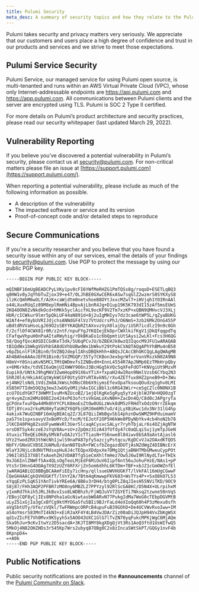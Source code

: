```yaml
---
title: Pulumi Security
meta_desc: A summary of security topics and how they relate to the Pulumi platform.
---
```


Pulumi takes security and privacy matters very seriously. We appreciate that our customers and users place a high degree of confidence and trust in our products and services and we strive to meet those expectations.

## Pulumi Service Security
Pulumi Service, our managed service for using Pulumi open source, is multi-tenanted and runs within an AWS Virtual Private Cloud (VPC), whose only Internet-addressable endpoints are https://api.pulumi.com and https://app.pulumi.com. All communications between Pulumi clients and the server are encrypted using TLS. Pulumi is SOC 2 Type II certified.

For more details on Pulumi’s product architecture and security practices, please read our security whitepaper (last updated March 29, 2022). 

## Vulnerability Reporting

If you believe you’ve discovered a potential vulnerability in Pulumi’s security, please contact us at [security@pulumi.com](mailto:security@pulumi.com). For non-critical matters please file an issue at [https://support.pulumi.com](https://support.pulumi.com/).

When reporting a potential vulnerability, please include as much of the following information as possible.

* A description of the vulnerability
* The impacted software or service and its version
* Proof-of-concept code and/or detailed steps to reproduce

## Secure Communications

If you're a security researcher and you believe that you have found a security issue within any of our services, email the details of your findings to [security@pulumi.com](mailto:security@pulumi.com). Use PGP to protect the message by using our public PGP key.

```
-----BEGIN PGP PUBLIC KEY BLOCK-----

mQINBF16mUgBEADCPyLVKy1pv0cFI6YWfMeRHZG1PmTQSs8g/roqoD+ESETLqBQ3
q8HW1v0yJqYhbTuZjox39+e47/0LJhBE0GXwCER6xASw7sqGlZ2wzmrS0SYKXyS8
ilzKcQmhM6wOLf/AzK+caWjdtm0netvhoeB8DYtJxxcMZwlT+iHVjqh1YOIRnAAl
o44LXuxRUqIz89M8eplRmHNi4BpvAjLbnR4Jg+D1up19K5K793dI15zAf5msEUmS
2KQ4OON8ZvNkdkOcd+hMKk5yclAicfHL9ocKF9V2Tm7xzKP+xQBN9QMHvcVJ3XLj
HbR/cICWkur9lmr5pQkLUF44aN891d+8j2uIgMHIyv7dz3cae6tWP5L/qZyaBUKG
W2Af4+ef8ybUVRIJdjchsANNdGF4lVz7VtUdcrsPhJ/O6NmS+3zb26Mk2OnG455P
uBdtdRVVaHsoLgJ69O2sSBYYKAQbRZtAXxvzVyX0lajOy/iUSR7icdlzI9n9c0Gh
F/2cflOf4CWX81r0R/z2ntF/npuFYgJYKQIejEkDprCWXlkifKgV1jDkQfqqpdTq
CFafqwVhpuH0nPaAItaRWyhig/rDkBKaEo1c6bQpmtiUtSAysi2wLKl+Fcs3H6QG
58/QogfQxcA0SDICGdKeT3dk/5U6qPCvJU/bZBEHJk0wzQ3IqocM9JFU1wARAQAB
tB1QdWx1bWkgVGVhbSA8dGVhbUBwdWx1bWkuY29tPokCVAQTAQgAPhYhBMu4nB58
v6pZbLnlFlR1Bin0/5VZBQJdeplIAhsDBQkHhh+ABQsJCAcCBhUKCQgLAgQWAgMB
Ah4BAheAAAoJEFR1Bin0/5VZMGQP/35Ty7CKBon3exbgrWforVxnVRszkN02A9N8
H8mV+Y0SniaKvN5MCLTMtQWDmvfsIZNBvdH+EnnL4554R7ApJNMp6EzTMkHrpQby
x+6M6rk0x/tdVEI6aQmjUIXWWY9O6nJ3BcHGg5kVQc5qXFeFdOT+KNVgiUt9MzxM
Eupik9/UNtkJ9hgMAV3ZwmHopO91X6uYTiX+fxpaH24wIRon9NmlVzsb6CYbq2N3
ShRJ0l4/HkiA4CqtWykWCGF0UtySOYvRTAvkNS/rXu4ZETfux8HZ2pneB9+D+3Wu
ej4NH2lsNdL1VdiZm8AJkWsLhONsC0b6X9iymsEfexOpaTksouQOudzq1ghv0LMI
XS85H7TIdm5OQ3g3ew3JwUGyOM1jhAvIGCiBbl1c6RG43Wir+ceSgCZlc0N0NX1B
zcU7OidYGKTf3HWMYIvuM+NZUcoBZ/1ejQlKgKe5gRyq5yYz4jblWJFW+HQO0zgT
qr4vymZcm2HMz80BI2o424xP63ofctsVkGmLoXvN0H+ZacDn4Q/C8d0cJAPgryTa
gCPdnxfxuFQw44Mk0hYYCPLK8moEsZtOw0UGLzWvk8dM5zFRHdTxOdzO9rrZEkqm
tDTj8Ycxo2rkuMU8HyTaUHZY6QFbjGMJ0m6Mh7uO/4jLyXBiKwc1dv3Nr31lG4hp
4akixk7WuQINBF16mUgBEACq2Z/3L87QiiIWbBgvSb14phznDwSWMZ9HPduimamV
paS7te1spxsavyV3xBoMYcD/fxcM/tEJotF2OP5H6kWe0PDyNbYkv4cb4hoN2b78
JlKCD40PHg8ZsoUFywmWxRl3Uer5lcaqACysxcSALyr7ryhTbjaLr6s4OZjAgNTW
orsD8TSyk4czeEJsYqV8Au+sU+zZpQmz3IzA43fUfdy47c0aQLqiSuj1ymTpJGeN
4tuxicT0eQEiO68ySMVAfuOAJzYIcTTiasN+YS6nwe8l84iwv8bSA9aAntAjasl6
UYz2YwodZRX3thWcNh1jwlS9naPA87pfy5azcjyPstqcu/KgDCvVJa2OAxdKTQOS
NbFY/GNxUCVBSEJUAMuO/danNOTQsR+FWCsfbZegazdDUTjAsNZdWgZ4DIBNcErX
WlaY3JNjLc8dNVTMdsxpHu8J4cTEQpxXDdpxXe7DMg1QtjaBNHTMbGMweuCypPOt
J96Il8SI37XBlfxAoehZHJVDABTfg5ieCmXhlfmHez7Ow5J6wI9RlNydLTa+THIk
9xJG6InlZNWFfSAx4QLsOgTeoLMjEdF6MiOuV6Iipf6nt56uJohuFHzE/NAs1+pP
Vts5rIHnnG4OOAg7X9ZzUZY6RFXrjZn5om6dhhL6KTDm+TBF+xbJZ1cGmOWZnfEl
jwARAQABiQI8BBgBCAAmFiEEy7icHny/qllsueUWVHUGKfT/lVkFAl16mUgCGwwF
CQeGH4AACgkQVHUGKfT/lVnY2A/7Btm4qKmwwpFKV683+WsTYs4P++SxO8kO7L53
xYqqEzPLSqKS1YAnTivkYREe6A/8B6v3rDH4/btg0PLZ8qJIesH55NViTKD/9OC9
S8j87/FHh3AQP2PFBR7zMO8ny6MBZLZ7PPYzyl92RlScGA8KC/D5N4X+ULrpihxM
y1xmRd7hkih5JRL3kBvxIso8LWDBhzh/FjWQJuVV7ZGYETi7Nksq2tzwne50nVqS
/EBojCQF8yCjIEs8NPdha1aGcNiwtasbWOARvN77PukgIdMa7WoG0cTEbpDGVMtB
uLyZ51xGjIa3gCxBfCg9ktMYOGa5fu5BIi9BJrFaLd4eXIoQq60h4P3zMexu0sfh
aVg5btUTy/Ufe/zVQkl/TwFRWmpcORPcB4upuFuB39GOhD+De4UCVWvRvoIww+IM
aS4oYmsrS83MnTI4kN3+xEiRJaXF4Y4LB4VwJDArZiz00aDiJQJpH94VvZbKgWSX
qd1vZIcFE7Vh0Mvx9KSyyhSx5AOO43UXC1GlG7lTvZN70yqFukcMPKjWgC6MjAQm
Ska9hJu+9cKvItwYz2D5sacdA+3KJTI8MY8kgXDgQjVt3Rs1AoQ3ftd1UsWIfwQ5
5MkOj4N82OHZHDs3r545Kp7Wrs2ubyq87OBg0C2x8zIncaSWtSkPT/GQGy1nvF4b
8KpnpD4=
=+A0k
-----END PGP PUBLIC KEY BLOCK-----
```

## Public Notifications

Public security notifications are posted in the **#announcements** channel of the [Pulumi Community on Slack](https://slack.pulumi.com/).
